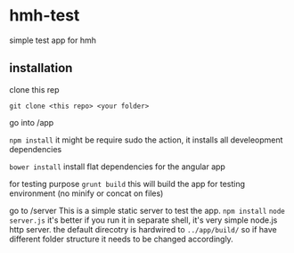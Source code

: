 # hmh-test
simple test app for hmh

## installation

clone this rep

`git clone <this repo> <your folder>`

go into /app

`npm install`
it might be require sudo the action, it installs all develeopment dependencies

`bower install`
install flat dependencies for the angular app

for testing purpose
`grunt build`
this will build the app for testing environment (no minify or concat on files)

go to /server
This is a simple static server to test the app.
`npm install`
`node server.js`
it's better if you run it in separate shell, it's very simple node.js http server.
the default direcotry is hardwired to `../app/build/` so if have different folder structure
it needs to be changed accordingly.
